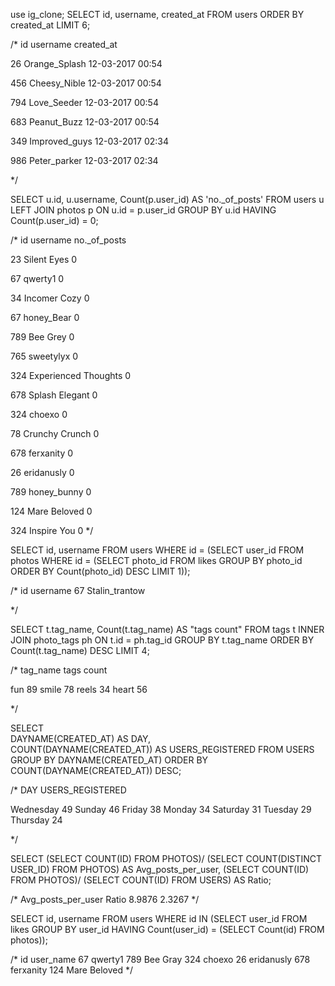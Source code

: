 use ig_clone;
SELECT id,
       username,
       created_at
FROM   users
ORDER  BY created_at
LIMIT  6;

/* 
id	  username	       created_at

26    Orange_Splash     12-03-2017   00:54 

456   Cheesy_Nible      12-03-2017   00:54 

794   Love_Seeder       12-03-2017   00:54 

683   Peanut_Buzz       12-03-2017   00:54 

349   Improved_guys     12-03-2017   02:34 

986   Peter_parker      12-03-2017   02:34 

 */

SELECT u.id,
       u.username,
       Count(p.user_id) AS 'no._of_posts'
FROM   users u
       LEFT JOIN photos p
              ON u.id = p.user_id
GROUP  BY u.id
HAVING Count(p.user_id) = 0;

/*
 id	          username	                  no._of_posts
 
  23          Silent Eyes                      0 

  67          qwerty1                          0 

  34          Incomer Cozy                      0  

  67          honey_Bear                        0 

  789        Bee Grey                           0 

  765        sweetylyx                           0 

  324        Experienced Thoughts                0 

  678        Splash Elegant                     0 

  324        choexo                              0 

  78          Crunchy Crunch                     0 

  678        ferxanity                            0 

  26          eridanusly                          0 

  789        honey_bunny                         0 

  124        Mare Beloved                        0 

  324        Inspire You                        0 
*/

SELECT id,
       username
FROM   users
WHERE  id = (SELECT user_id
             FROM   photos
             WHERE  id = (SELECT photo_id
                          FROM   likes
                          GROUP  BY photo_id
                          ORDER  BY Count(photo_id) DESC
                          LIMIT  1)); 
						
/*
id	username
67	   Stalin_trantow

*/

SELECT t.tag_name,
       Count(t.tag_name) AS "tags count"
FROM   tags t
       INNER JOIN photo_tags ph
               ON t.id = ph.tag_id
GROUP  BY t.tag_name
ORDER  BY Count(t.tag_name) DESC
LIMIT  4; 


/*
tag_name	tags count

   fun     89 
   smile   78 
   reels   34 
   heart    56 


*/

SELECT     
DAYNAME(CREATED_AT) AS DAY,    
COUNT(DAYNAME(CREATED_AT)) AS USERS_REGISTERED
FROM    USERS
GROUP BY DAYNAME(CREATED_AT)
ORDER BY COUNT(DAYNAME(CREATED_AT)) DESC;

/*
   DAY	         USERS_REGISTERED

   Wednesday         49 
   Sunday            46 
   Friday            38 
   Monday            34 
   Saturday          31 
   Tuesday           29 
   Thursday          24 


*/

SELECT (SELECT COUNT(ID) FROM PHOTOS)/ (SELECT COUNT(DISTINCT USER_ID) FROM PHOTOS) AS Avg_posts_per_user,
(SELECT COUNT(ID) FROM PHOTOS)/ (SELECT COUNT(ID) FROM USERS) AS  Ratio;

/*
Avg_posts_per_user	Ratio
8.9876	2.3267
*/

SELECT id,
       username
FROM   users
WHERE  id IN (SELECT user_id
              FROM   likes
              GROUP  BY user_id
              HAVING Count(user_id) = (SELECT Count(id)
                                       FROM   photos)); 
                                       
/*
 id    user_name
67     qwerty1 
789    Bee Gray 
324    choexo 
26     eridanusly 
678    ferxanity 
124    Mare Beloved 
*/
